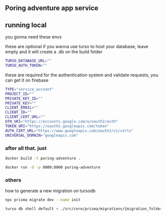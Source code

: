 ## Poring adventure app service

## running local

you gonna need these envs

these are optional if you wanna use turso to host your database, leave empty and it will create a .db on the build folder

```bash
TURSO_DATABASE_URL=""
TURSO_AUTH_TOKEN=""
```

these are required for the authentication system and validate requests, you can get it on firebase

```bash
TYPE="service_account"
PROJECT_ID=""
PRIVATE_KEY_ID=""
PRIVATE_KEY=""
CLIENT_EMAIL=""
CLIENT_ID=""
CLIENT_CERT_URL=""
UTH_URI="https://accounts.google.com/o/oauth2/auth"
TOKEN_URI="https://oauth2.googleapis.com/token"
AUTH_CERT_URL="https://www.googleapis.com/oauth2/v1/certs"
UNIVERSAL_DOMAIN="googleapis.com"
```

### after all that. just

```bash
docker build -t poring-adventure .

docker run -d -p 8000:8000 poring-adventure
```

### others

how to generate a new migration on tursodb

```bash
npx prisma migrate dev --name init
```

```bash
turso db shell default < ./src/core/prisma/migrations/{migration_folder}/migration.sql
```
